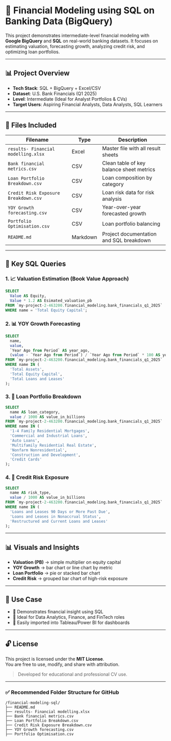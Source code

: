 
# 💼 Financial Modeling using SQL on Banking Data (BigQuery)

This project demonstrates intermediate-level financial modeling with **Google BigQuery** and **SQL** on real-world banking datasets. It focuses on estimating valuation, forecasting growth, analyzing credit risk, and optimizing loan portfolios.

---

## 📊 Project Overview

- **Tech Stack**: SQL + BigQuery + Excel/CSV
- **Dataset**: U.S. Bank Financials (Q1 2025)
- **Level**: Intermediate (Ideal for Analyst Portfolios & CVs)
- **Target Users**: Aspiring Financial Analysts, Data Analysts, SQL Learners

---

## 📁 Files Included

| Filename                                 | Type   | Description                                |
|------------------------------------------|--------|--------------------------------------------|
| `results- Financial modelling.xlsx`      | Excel  | Master file with all result sheets         |
| `Bank financial metrics.csv`             | CSV    | Clean table of key balance sheet metrics   |
| `Loan Portfolio Breakdown.csv`           | CSV    | Loan composition by category               |
| `Credit Risk Exposure Breakdown.csv`     | CSV    | Loan risk data for risk analysis           |
| `YOY Growth forecasting.csv`             | CSV    | Year-over-year forecasted growth           |
| `Portfolio Optimisation.csv`             | CSV    | Loan portfolio balancing                   |
| `README.md`                              | Markdown | Project documentation and SQL breakdown  |

---

## 📌 Key SQL Queries

### 1. 📈 Valuation Estimation (Book Value Approach)
```sql
SELECT
  Value AS Equity,
  Value * 1.2 AS Esimated_valuation_pb
FROM `my-project-2-463200.financial_modeling.bank_financials_q1_2025`
WHERE name = 'Total Equity Capital';
```

### 2. 📊 YOY Growth Forecasting
```sql
SELECT
  name,
  value,
  `Year Ago from Period` AS year_ago,
  (value - `Year Ago from Period`) / `Year Ago from Period` * 100 AS yoy_growth_pct
FROM `my-project-2-463200.financial_modeling.bank_financials_q1_2025`
WHERE name IN (
  'Total Assets',
  'Total Equity Capital',
  'Total Loans and Leases'
);
```

### 3. 🧱 Loan Portfolio Breakdown
```sql
SELECT
  name AS loan_category,
  value / 1000 AS value_in_billions
FROM `my-project-2-463200.financial_modeling.bank_financials_q1_2025`
WHERE name IN (
  '1-4 Family Residential Mortgages',
  'Commercial and Industrial Loans',
  'Auto Loans',
  'Multifamily Residential Real Estate',
  'Nonfarm Nonresidential',
  'Construction and Development',
  'Credit Cards'
);
```

### 4. 🧠 Credit Risk Exposure
```sql
SELECT
  name AS risk_type,
  value / 1000 AS value_in_billions
FROM `my-project-2-463200.financial_modeling.bank_financials_q1_2025`
WHERE name IN (
  'Loans and Leases 90 Days or More Past Due',
  'Loans and Leases in Nonaccrual Status',
  'Restructured and Current Loans and Leases'
);
```

---

## 📊 Visuals and Insights

- **Valuation (PB)** → simple multiplier on equity capital
- **YOY Growth** → bar chart or line chart by metric
- **Loan Portfolio** → pie or stacked bar chart
- **Credit Risk** → grouped bar chart of high-risk exposure

---

## 🚀 Use Case

- 📌 Demonstrates financial insight using SQL
- 📌 Ideal for Data Analytics, Finance, and FinTech roles
- 📌 Easily imported into Tableau/Power BI for dashboards

---

## 🔓 License

This project is licensed under the **MIT License**.  
You are free to use, modify, and share with attribution.

> Developed for educational and professional CV use.

---

### ✅ Recommended Folder Structure for GitHub

```
/financial-modeling-sql/
├── README.md
├── results- Financial modelling.xlsx
├── Bank financial metrics.csv
├── Loan Portfolio Breakdown.csv
├── Credit Risk Exposure Breakdown.csv
├── YOY Growth forecasting.csv
├── Portfolio Optimisation.csv
```
